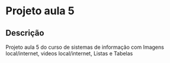 # Projeto aula 5
## Descrição
Projeto aula 5 do curso de sistemas de informação com
 Imagens local/internet, videos local/internet, Listas e Tabelas
###
